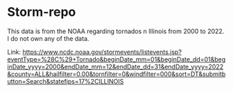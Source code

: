 # Storm-repo

This data is from the NOAA regarding tornados n Illinois from 2000 to 2022. I do not own any of the data.

Link:
https://www.ncdc.noaa.gov/stormevents/listevents.jsp?eventType=%28C%29+Tornado&beginDate_mm=01&beginDate_dd=01&beginDate_yyyy=2000&endDate_mm=12&endDate_dd=31&endDate_yyyy=2022&county=ALL&hailfilter=0.00&tornfilter=0&windfilter=000&sort=DT&submitbutton=Search&statefips=17%2CILLINOIS

